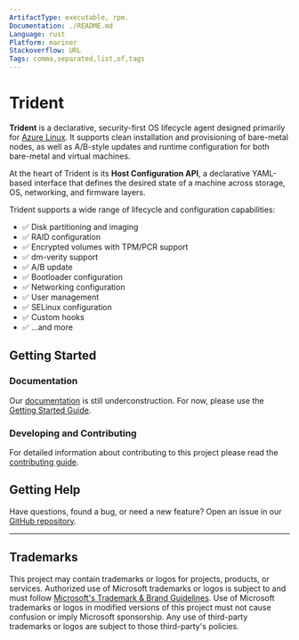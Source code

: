 ```yaml
---
ArtifactType: executable, rpm.
Documentation: ./README.md
Language: rust
Platform: mariner
Stackoverflow: URL
Tags: comma,separated,list,of,tags
---
```


# Trident

**Trident** is a declarative, security-first OS lifecycle agent designed primarily for [Azure Linux](https://github.com/microsoft/azurelinux/?tab=readme-ov-file#azure-linux). It supports clean installation and provisioning of bare-metal nodes, as well as A/B-style updates and runtime configuration for both bare-metal and virtual machines.

At the heart of Trident is its **Host Configuration API**, a declarative YAML-based interface that defines the desired state of a machine across storage, OS, networking, and firmware layers.

Trident supports a wide range of lifecycle and configuration capabilities:

- ✅ Disk partitioning and imaging  
- ✅ RAID configuration  
- ✅ Encrypted volumes with TPM/PCR support  
- ✅ dm-verity support  
- ✅ A/B update  
- ✅ Bootloader configuration  
- ✅ Networking configuration  
- ✅ User management  
- ✅ SELinux configuration  
- ✅ Custom hooks  
- ✅ ...and more


## Getting Started

### Documentation

Our [documentation](docs/Trident.md) is still underconstruction. For now, please use the [Getting Started Guide](GETTING_STARTED.md).

### Developing and Contributing

For detailed information about contributing to this project please read the
[contributing guide](./docs/Development/Contributing/contribuiting-guidelines.md).

## Getting Help

Have questions, found a bug, or need a new feature? Open an issue in our [GitHub
repository](https://github.com/microsoft/trident/issues/new?template=Blank+issue).

---

## Trademarks

This project may contain trademarks or logos for projects, products, or
services. Authorized use of Microsoft trademarks or logos is subject to and must
follow [Microsoft's Trademark & Brand
Guidelines](https://www.microsoft.com/en-us/legal/intellectualproperty/trademarks/usage/general).
Use of Microsoft trademarks or logos in modified versions of this project must
not cause confusion or imply Microsoft sponsorship. Any use of third-party
trademarks or logos are subject to those third-party's policies.

